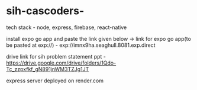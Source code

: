 # sih-cascoders-

tech stack - node, express, firebase, react-native

install expo go app and paste the link given below ->
link for expo go app(to be pasted at exp://) - exp://imnx9ha.seaghull.8081.exp.direct

drive link for sih problem statement ppt - 
https://drive.google.com/drive/folders/1Qdo-Tc_zzpxfkf_gN891jnWM3TZJg1JT

express server deployed on render.com
